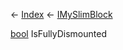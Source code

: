 ← [Index](Api-Index) ← [IMySlimBlock](VRage.Game.ModAPI.Ingame.IMySlimBlock)

[bool](System.Boolean) IsFullyDismounted